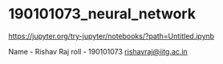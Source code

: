 # 190101073_neural_network
https://jupyter.org/try-jupyter/notebooks/?path=Untitled.ipynb

Name - Rishav Raj
roll - 190101073
rishavraj@iitg.ac.in
